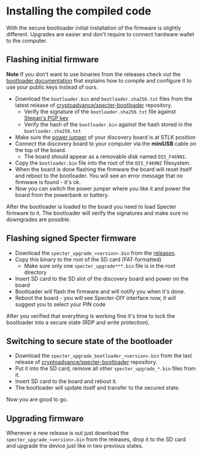 # Installing the compiled code

With the secure bootloader initial installation of the firmware is slightly different. Upgrades are easier and don't require to connect hardware wallet to the computer.

## Flashing initial firmware

**Note** If you don't want to use binaries from the releases check out the [bootloader documentation](https://github.com/cryptoadvance/specter-bootloader/blob/master/doc/selfsigned.md) that explains how to compile and configure it to use your public keys instead of ours.

- Download the `bootloader.bin` and `bootloader.sha256.txt` files from the latest release of [cryptoadvance/specter-bootloader](https://github.com/cryptoadvance/specter-bootloader/releases) repository.
	- Verify the signature of the `bootloader.sha256.txt` file against [Stepan's PGP key](https://stepansnigirev.com/ss-specter-release.asc)
	- Verify the hash of the `bootloader.bin` against the hash stored in the `bootloader.sha256.txt`
- Make sure the [power jumper](./assembly.md) of your discovery board is at STLK position
- Connect the discovery board to your computer via the **miniUSB** cable on the top of the board.
    - The board should appear as a removable disk named `DIS_F469NI`.
- Copy the `bootloader.bin` file into the root of the `DIS_F469NI` filesystem.
- When the board is done flashing the firmware the board will reset itself and reboot to the bootloader. You will see an error message that no firmware is found - it's ok.
- Now you can switch the power jumper where you like it and power the board from the powerbank or battery.

After the bootloader is loaded to the board you need to load Specter firmware to it.
The bootloader will verify the signatures and make sure no downgrades are possible.

## Flashing signed Specter firmware

- Download the `specter_upgrade_<version>.bin` from the [releases](https://github.com/cryptoadvance/specter-diy/releases).
- Copy this binary to the root of the SD card (FAT-formatted)
	- Make sure only one `specter_upgrade***.bin` file is in the root directory
- Insert SD card to the SD slot of the discovery board and power on the board
- Bootloader will flash the firmware and will notify you when it's done.
- Reboot the board - you will see Specter-DIY interface now, it will suggest you to select your PIN code

After you verified that everything is working fine it's time to lock the bootloader into a secure state (RDP and write protection).

## Switching to secure state of the bootloader

- Download the `specter_upgrade_bootloader_<version>.bin` from the last release of [cryptoadvance/specter-bootloader](https://github.com/cryptoadvance/specter-bootloader/releases) repository.
- Put it into the SD card, remove all other `specter_upgrade_*.bin` files from it.
- Insert SD card to the board and reboot it.
- The bootloader will update itself and transfer to the secured state.

Now you are good to go.

## Upgrading firmware

Whenever a new release is out just download the `specter_upgrade_<version>.bin` from the releases, drop it to the SD card and upgrade the device just like in two previous states.
